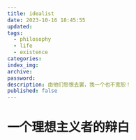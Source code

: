 ```yaml
---
title: idealist
date: 2023-10-16 18:45:55
updated: 
tags:
  - philosophy
  - life
  - existence
categories: 
index_img: 
archive: 
password: 
description: 由他们怨恨去罢，我一个也不宽恕！
published: false
---
```

# 一个理想主义者的辩白
